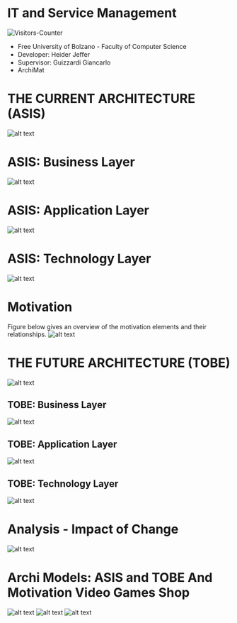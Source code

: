 # IT and Service Management

 <body>
<img src = "https://github-vistors-counter.onrender.com/github?username=https://github.com/HeiderJeffer/IT-and-Service-Management/" alt = "Visitors-Counter"/>
</body>

- Free University of Bolzano - Faculty of Computer Science	
- Developer: Heider Jeﬀer
- Supervisor: Guizzardi Giancarlo
- ArchiMat

# THE CURRENT ARCHITECTURE (ASIS)
![alt text](https://github.com/HeiderJeffer/Project-for-IT-Service-Management/blob/main/image/1.PNG)

# ASIS: Business Layer
![alt text](https://github.com/HeiderJeffer/Project-for-IT-Service-Management/blob/main/image/2.PNG)
# ASIS: Application Layer
![alt text](https://github.com/HeiderJeffer/Project-for-IT-Service-Management/blob/main/image/3.PNG)
# ASIS: Technology Layer
![alt text](https://github.com/HeiderJeffer/Project-for-IT-Service-Management/blob/main/image/4.PNG)
# Motivation
Figure below gives an overview of the motivation elements and their relationships.
![alt text](https://github.com/HeiderJeffer/Project-for-IT-Service-Management/blob/main/image/5.PNG)
#  THE FUTURE ARCHITECTURE (TOBE)
![alt text](https://github.com/HeiderJeffer/Project-for-IT-Service-Management/blob/main/image/6.PNG)
## TOBE: Business Layer
![alt text](https://github.com/HeiderJeffer/Project-for-IT-Service-Management/blob/main/image/7.PNG)
## TOBE: Application Layer
![alt text](https://github.com/HeiderJeffer/Project-for-IT-Service-Management/blob/main/image/8.PNG)
## TOBE: Technology Layer
![alt text](https://github.com/HeiderJeffer/Project-for-IT-Service-Management/blob/main/image/9.PNG)
#  Analysis - Impact of Change
![alt text](https://github.com/HeiderJeffer/Project-for-IT-Service-Management/blob/main/image/10.PNG)
#  Archi Models: ASIS and TOBE And Motivation Video Games Shop
![alt text](https://github.com/HeiderJeffer/Project-for-IT-Service-Management/blob/main/image/11.PNG)
![alt text](https://github.com/HeiderJeffer/Project-for-IT-Service-Management/blob/main/image/12.PNG)
![alt text](https://github.com/HeiderJeffer/Project-for-IT-Service-Management/blob/main/image/13.PNG)
